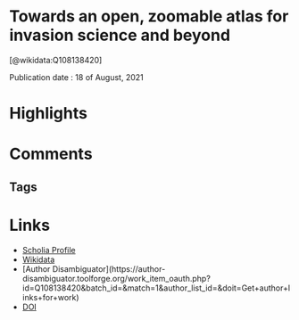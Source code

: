 
Towards an open, zoomable atlas for invasion science and beyond
===============================================================
  
  [@wikidata:Q108138420]  
  
Publication date : 18 of August, 2021  

# Highlights

# Comments

## Tags

# Links
  
 * [Scholia Profile](https://scholia.toolforge.org/work/Q108138420)  
 * [Wikidata](https://www.wikidata.org/wiki/Q108138420)  
 * [Author Disambiguator](https://author-
disambiguator.toolforge.org/work_item_oauth.php?id=Q108138420&batch_id=&match=1&author_list_id=&doit=Get+author+links+for+work)  
 * [DOI](https://doi.org/10.3897/NEOBIOTA.68.66685)  
